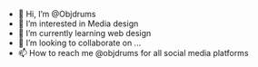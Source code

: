 - 👋 Hi, I’m @Objdrums
- 👀 I’m interested in Media design
- 🌱 I’m currently learning web design
- 💞️ I’m looking to collaborate on ...
- 📫 How to reach me @objdrums for all social media platforms

<!---
Objdrums/Objdrums is a ✨ special ✨ repository because its `README.md` (this file) appears on your GitHub profile.
You can click the Preview link to take a look at your changes.
--->
